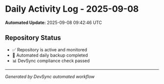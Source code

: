 # Daily Activity Log - 2025-09-08

**Automated Update:** 2025-09-08 09:42:46 UTC

## Repository Status
- ✅ Repository is active and monitored
- 🔄 Automated daily backup completed
- 📊 DevSync compliance check passed

---
*Generated by DevSync automated workflow*
